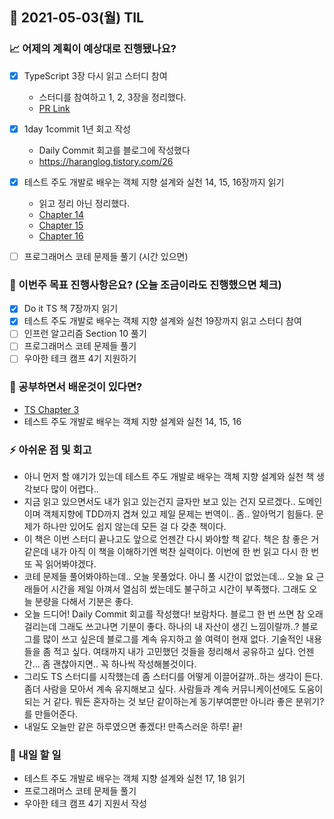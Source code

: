 ## 📆 2021-05-03(월) TIL

### 📈 어제의 계획이 예상대로 진행됐나요?
- [x] TypeScript 3장 다시 읽고 스터디 참여
  - 스터디를 참여하고 1, 2, 3장을 정리했다. 
  - [PR Link](https://github.com/Fortuna-Study/learning-typescript/pull/1)
- [x] 1day 1commit 1년 회고 작성
  - Daily Commit 회고를 블로그에 작성했다
  - https://haranglog.tistory.com/26
- [x] 테스트 주도 개발로 배우는 객체 지향 설계와 실천 14, 15, 16장까지 읽기
  - 읽고 정리 아닌 정리했다.
  - [Chapter 14](https://github.com/saseungmin/reading_books_record_repository/tree/master/%ED%85%8C%EC%8A%A4%ED%8A%B8%20%EC%A3%BC%EB%8F%84%20%EA%B0%9C%EB%B0%9C%EB%A1%9C%20%EB%B0%B0%EC%9A%B0%EB%8A%94%20%EA%B0%9D%EC%B2%B4%20%EC%A7%80%ED%96%A5%20%EC%84%A4%EA%B3%84%EC%99%80%20%EC%8B%A4%EC%B2%9C/Chapter%2014)
  - [Chapter 15](https://github.com/saseungmin/reading_books_record_repository/tree/master/%ED%85%8C%EC%8A%A4%ED%8A%B8%20%EC%A3%BC%EB%8F%84%20%EA%B0%9C%EB%B0%9C%EB%A1%9C%20%EB%B0%B0%EC%9A%B0%EB%8A%94%20%EA%B0%9D%EC%B2%B4%20%EC%A7%80%ED%96%A5%20%EC%84%A4%EA%B3%84%EC%99%80%20%EC%8B%A4%EC%B2%9C/Chapter%2015)
  - [Chapter 16](https://github.com/saseungmin/reading_books_record_repository/tree/master/%ED%85%8C%EC%8A%A4%ED%8A%B8%20%EC%A3%BC%EB%8F%84%20%EA%B0%9C%EB%B0%9C%EB%A1%9C%20%EB%B0%B0%EC%9A%B0%EB%8A%94%20%EA%B0%9D%EC%B2%B4%20%EC%A7%80%ED%96%A5%20%EC%84%A4%EA%B3%84%EC%99%80%20%EC%8B%A4%EC%B2%9C/Chapter%2016)
- [ ] 프로그래머스 코테 문제들 풀기 (시간 있으면)


### 🦄 이번주 목표 진행사항은요? (오늘 조금이라도 진행했으면 체크)
- [x] Do it TS 책 7장까지 읽기
- [x] 테스트 주도 개발로 배우는 객체 지향 설계와 실천 19장까지 읽고 스터디 참여
- [ ] 인프런 알고리즘 Section 10 풀기
- [ ] 프로그래머스 코테 문제들 풀기
- [ ] 우아한 테크 캠프 4기 지원하기

### 🤔 공부하면서 배운것이 있다면?
- [TS Chapter 3](https://github.com/saseungmin/typescript_programming_study/tree/master/Chapter%203)
- 테스트 주도 개발로 배우는 객체 지향 설계와 실천 14, 15, 16

### ⚡ 아쉬운 점 및 회고
- 아니 먼저 할 얘기가 있는데 테스트 주도 개발로 배우는 객체 지향 설계와 실천 책 생각보다 많이 어렵다..
- 지금 읽고 있으면서도 내가 읽고 있는건지 글자만 보고 있는 건지 모르겠다.. 도메인이며 객체지향에 TDD까지 겹쳐 있고 제일 문제는 번역이.. 좀.. 알아먹기 힘들다. 문제가 하나만 있어도 쉽지 않는데 모든 걸 다 갖춘 책이다.
- 이 책은 이번 스터디 끝나고도 앞으로 언젠간 다시 봐야할 책 같다. 책은 참 좋은 거 같은데 내가 아직 이 책을 이해하기엔 벅찬 실력이다. 이번에 한 번 읽고 다시 한 번 또 꼭 읽어봐야겠다.
- 코테 문제들 풀어봐야하는데.. 오늘 못풀었다. 아니 풀 시간이 없었는데... 오늘 요 근래들어 시간을 제일 아껴서 열심히 썼는데도 불구하고 시간이 부족했다. 그래도 오늘 분량을 다해서 기분은 좋다.
- 오늘 드디어! Daily Commit 회고를 작성했다! 보람차다. 블로그 한 번 쓰면 참 오래걸리는데 그래도 쓰고나면 기분이 좋다. 하나의 내 자산이 생긴 느낌이랄까..? 블로그를 많이 쓰고 싶은데 블로그를 계속 유지하고 쓸 여력이 현재 없다. 기술적인 내용들을 좀 적고 싶다. 여태까지 내가 고민했던 것들을 정리해서 공유하고 싶다. 언젠간... 좀 괜찮아지면.. 꼭 하나씩 작성해볼것이다.
- 그리도 TS 스터디를 시작했는데 좀 스터디를 어떻게 이끌어갈까..하는 생각이 든다. 좀더 사람을 모아서 계속 유지해보고 싶다. 사람들과 계속 커뮤니케이션에도 도움이 되는 거 같다. 뭐든 혼자하는 것 보단 같이하는게 동기부여뿐만 아니라 좋은 분위기?를 만들어준다.
- 내일도 오늘만 같은 하루였으면 좋겠다! 만족스러운 하루! 끝!

### 🚀 내일 할 일
- 테스트 주도 개발로 배우는 객체 지향 설계와 실천 17, 18 읽기
- 프로그래머스 코테 문제들 풀기
- 우아한 테크 캠프 4기 지원서 작성
